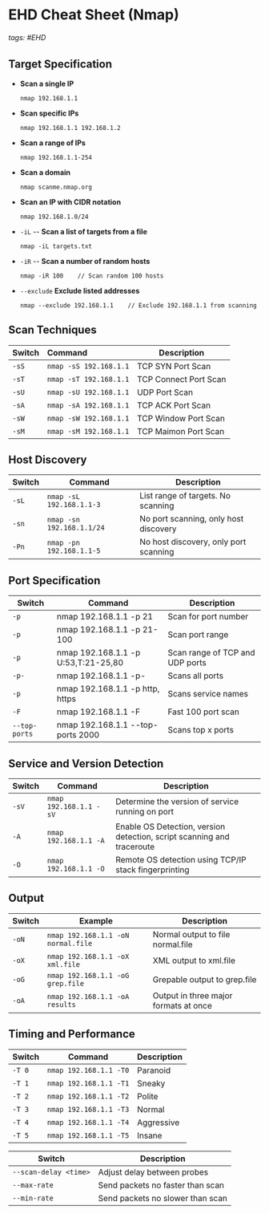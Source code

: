 # EHD Cheat Sheet (Nmap)

###### tags: #EHD

## Target Specification
- **Scan a single IP**
  
  ```
  nmap 192.168.1.1
  ```

- **Scan specific IPs**
  
  ```
  nmap 192.168.1.1 192.168.1.2
  ```

- **Scan a range of IPs**
  
  ```
  nmap 192.168.1.1-254
  ```

- **Scan a domain**
  
  ```
  nmap scanme.nmap.org
  ```

- **Scan an IP with CIDR notation**
  
  ```
  nmap 192.168.1.0/24
  ```

- `-iL` -- **Scan a list of targets from a file**
  
  ```
  nmap -iL targets.txt
  ```

- `-iR` -- **Scan a number of random hosts**
  
  ```
  nmap -iR 100    // Scan random 100 hosts
  ```

- `--exclude` **Exclude listed addresses**
  
  ```
  nmap --exclude 192.168.1.1    // Exclude 192.168.1.1 from scanning
  ```

## Scan Techniques

| Switch | Command                | Description           |
| ------ |:---------------------- | --------------------- |
| `-sS`  | `nmap -sS 192.168.1.1` | TCP SYN Port Scan     |
| `-sT`  | `nmap -sT 192.168.1.1` | TCP Connect Port Scan |
| `-sU`  | `nmap -sU 192.168.1.1` | UDP Port Scan         |
| `-sA`  | `nmap -sA 192.168.1.1` | TCP ACK Port Scan     |
| `-sW`  | `nmap -sW 192.168.1.1` | TCP Window Port Scan  |
| `-sM`  | `nmap -sM 192.168.1.1` | TCP Maimon Port Scan  |

## Host Discovery

| Switch | Command                   | Description                           |
| ------ | ------------------------- | ------------------------------------- |
| `-sL`  | `nmap -sL 192.168.1.1-3`  | List range of targets. No scanning    |
| `-sn`  | `nmap -sn 192.168.1.1/24` | No port scanning, only host discovery |
| `-Pn`  | `nmap -pn 192.168.1.1-5`  | No host discovery, only port scanning |

## Port Specification

| Switch        | Command                             | Description                     |
| ------------- | ----------------------------------- | ------------------------------- |
| `-p`          | nmap 192.168.1.1 -p 21              | Scan for port number            |
| `-p`          | nmap 192.168.1.1 -p 21-100          | Scan port range                 |
| `-p`          | nmap 192.168.1.1 -p U:53,T:21-25,80 | Scan range of TCP and UDP ports |
| `-p-`         | nmap 192.168.1.1 -p-                | Scans all ports                 |
| `-p`          | nmap 192.168.1.1 -p http, https     | Scans service names             |
| `-F`          | nmap 192.168.1.1 -F                 | Fast 100 port scan              |
| `--top-ports` | nmap 192.168.1.1 --top-ports 2000   | Scans top x ports               |

## Service and Version Detection

| Switch | Command                | Description                                                            |
| ------ | ---------------------- | ---------------------------------------------------------------------- |
| `-sV`  | `nmap 192.168.1.1 -sV` | Determine the version of service running on port                       |
| `-A`   | `nmap 192.168.1.1 -A`  | Enable OS Detection, version detection, script scanning and traceroute |
| `-O`   | `nmap 192.168.1.1 -O`  | Remote OS detection using TCP/IP stack fingerprinting                  |

## Output

| Switch | Example                            | Description                           |
| ------ | ---------------------------------- | ------------------------------------- |
| `-oN`  | `nmap 192.168.1.1 -oN normal.file` | Normal output to file normal.file     |
| `-oX`  | `nmap 192.168.1.1 -oX xml.file`    | XML output to xml.file                |
| `-oG`  | `nmap 192.168.1.1 -oG grep.file`   | Grepable output to grep.file          |
| `-oA`  | `nmap 192.168.1.1 -oA results`     | Output in three major formats at once |

## Timing and Performance

| Switch | Command                | Description |
| ------ | ---------------------- | ----------- |
| `-T 0` | `nmap 192.168.1.1 -T0` | Paranoid    |
| `-T 1` | `nmap 192.168.1.1 -T1` | Sneaky      |
| `-T 2` | `nmap 192.168.1.1 -T2` | Polite      |
| `-T 3` | `nmap 192.168.1.1 -T3` | Normal      |
| `-T 4` | `nmap 192.168.1.1 -T4` | Aggressive  |
| `-T 5` | `nmap 192.168.1.1 -T5` | Insane      |

| Switch                | Description                      |
| --------------------- | -------------------------------- |
| `--scan-delay <time>` | Adjust delay between probes      |
| `--max-rate`          | Send packets no faster than scan |
| `--min-rate`          | Send packets no slower than <number> scan|